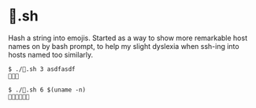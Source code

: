🎰.sh
=====

Hash a string into emojis. Started as a way to show more remarkable host names
on by bash prompt, to help my slight dyslexia when ssh-ing into hosts named too similarly.

```
$ ./🎰.sh 3 asdfasdf
🦀🦢🥝

$ ./🎰.sh 6 $(uname -n)
🧡🦩🤾🥎🤙🧶
```



